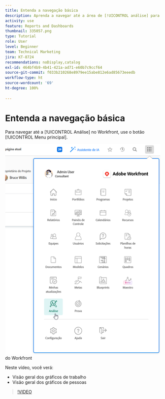 ```yaml
---
title: Entenda a navegação básica
description: Aprenda a navegar até a área de [!UICONTROL análise] para obter uma visão geral de gráficos de trabalho e de pessoas no Workfront.
activity: use
feature: Reports and Dashboards
thumbnail: 335057.png
type: Tutorial
role: User
level: Beginner
team: Technical Marketing
jira: KT-8724
recommendations: noDisplay,catalog
exl-id: 464bf4b9-4b41-421a-ad71-e60b7c9ccf64
source-git-commit: f033b210268e8979ee15abe812e6ad85673eeedb
workflow-type: ht
source-wordcount: '69'
ht-degree: 100%

---
```


# Entenda a navegação básica

Para navegar até a [!UICONTROL Análise] no Workfront, use o botão [!UICONTROL Menu principal].

![Uma imagem mostrando como encontrar o recurso de [!UICONTROL análise] no [!UICONTROL menu principal]](assets/Navigate-NWE.png) do Workfront

Neste vídeo, você verá:

* Visão geral dos gráficos de trabalho
* Visão geral dos gráficos de pessoas

>[!VIDEO](https://video.tv.adobe.com/v/335057/?quality=12&learn=on)

